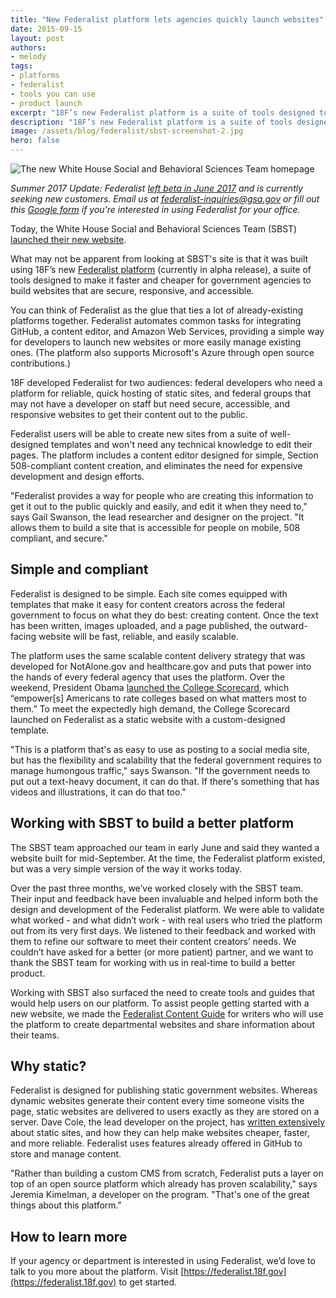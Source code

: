 ```yaml
---
title: "New Federalist platform lets agencies quickly launch websites"
date: 2015-09-15
layout: post
authors:
- melody
tags:
- platforms
- federalist
- tools you can use
- product launch
excerpt: "18F’s new Federalist platform is a suite of tools designed to make it faster for government agencies to build websites that are secure, responsive, and accessible."
description: "18F’s new Federalist platform is a suite of tools designed to make it faster for government agencies to build websites that are secure, responsive, and accessible."
image: /assets/blog/federalist/sbst-screenshot-2.jpg
hero: false
---
```


![The new White House Social and Behavioral Sciences Team homepage]({{site.baseurl}}/assets/blog/federalist/sbst-screenshot-2.jpg)

_Summer 2017 Update: Federalist [left beta in June 2017](https://18f.gsa.gov/2017/06/01/federalist-is-out-of-beta-and-open-for-business/) and is currently seeking new customers. Email us at federalist-inquiries@gsa.gov or fill out this [Google form](https://docs.google.com/forms/d/e/1FAIpQLSesNI1qlov7Ec_1u2FralYWg9hV4WsB-3FyAHPXc1pRT6In7w/viewform) if you're interested in using Federalist for your office._

Today, the White House Social and Behavioral Sciences Team (SBST)
[launched their new website](https://sbst.gov/).

What may not be apparent from looking at SBST's site is that it was
built using 18F’s new [Federalist
platform](https://federalist.18f.gov) (currently in alpha release), a
suite of tools designed to make it faster and cheaper for government
agencies to build websites that are secure, responsive, and accessible.

You can think of Federalist as the glue that ties a lot of
already-existing platforms together. Federalist automates common tasks
for integrating GitHub, a content editor, and Amazon Web Services,
providing a simple way for developers to launch new websites or more
easily manage existing ones. (The platform also supports Microsoft's
Azure through open source contributions.)

18F developed Federalist for two audiences: federal developers who need a platform for
reliable, quick hosting of static sites, and federal groups that may not
have a developer on staff but need secure, accessible, and responsive
websites to get their content out to the public.

Federalist users will be able to create new sites from a suite of
well-designed templates and won't need any technical knowledge to edit
their pages. The platform includes a content editor designed for simple,
Section 508-compliant content creation, and eliminates the need for
expensive development and design efforts.

"Federalist provides a way for people who are creating this information
to get it out to the public quickly and easily, and edit it when they
need to," says Gail Swanson, the lead researcher and designer on the
project. "It allows them to build a site that is accessible for people
on mobile, 508 compliant, and secure."

## Simple and compliant

Federalist is designed to be simple. Each site comes equipped with
templates that make it easy for content creators across the federal
government to focus on what they do best: creating content. Once the
text has been written, images uploaded, and a page published, the
outward-facing website will be fast, reliable, and easily scalable.

The platform uses the same scalable content delivery strategy that was
developed for NotAlone.gov and healthcare.gov and puts that power into
the hands of every federal agency that uses the platform. Over the
weekend, President Obama [launched the College
Scorecard](https://18f.gsa.gov/2015/09/14/college-scorecard-launch/),
which “empower[s] Americans to rate colleges based on what matters most
to them.” To meet the expectedly high demand, the College Scorecard
launched on Federalist as a static website with a custom-designed
template.

"This is a platform that's as easy to use as posting to a social media
site, but has the flexibility and scalability that the federal
government requires to manage humongous traffic," says Swanson. "If the
government needs to put out a text-heavy document, it can do that. If
there's something that has videos and illustrations, it can do that
too."

## Working with SBST to build a better platform

The SBST team approached our team in early June and said they wanted a
website built for mid-September. At the time, the Federalist platform
existed, but was a very simple version of the way it works today.

Over the past three months, we’ve worked closely with the SBST team.
Their input and feedback have been invaluable and helped inform both the
design and development of the Federalist platform. We were able to
validate what worked - and what didn’t work - with real users who tried
the platform out from its very first days. We listened to their feedback
and worked with them to refine our software to meet their content
creators’ needs. We couldn’t have asked for a better (or more patient)
partner, and we want to thank the SBST team for working with us in
real-time to build a better product.

Working with SBST also surfaced the need to create tools and guides that
would help users on our platform. To assist people getting started with
a new website, we made the [Federalist Content
Guide](https://federalist-docs.18f.gov/pages/content-guide/) for writers who
will use the platform to create departmental websites and share
information about their teams.

## Why static?

Federalist is designed for publishing static government websites.
Whereas dynamic websites generate their content every time someone
visits the page, static websites are delivered to users exactly as they
are stored on a server. Dave Cole, the lead developer on the project,
has [written
extensively](https://developmentseed.org/blog/2012/07/27/build-cms-free-websites/)
about static sites, and how they can help make websites cheaper, faster,
and more reliable. Federalist uses features already offered in GitHub to
store and manage content.

"Rather than building a custom CMS from scratch, Federalist puts a layer
on top of an open source platform which already has proven scalability,"
says Jeremia Kimelman, a developer on the program. "That's one of the
great things about this platform."

## How to learn more

If your agency or department is interested in using Federalist, we’d
love to talk to you more about the platform. Visit
[https://federalist.18f.gov](https://federalist.18f.gov) to get
started.
